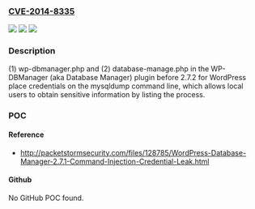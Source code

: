 ### [CVE-2014-8335](https://cve.mitre.org/cgi-bin/cvename.cgi?name=CVE-2014-8335)
![](https://img.shields.io/static/v1?label=Product&message=n%2Fa&color=blue)
![](https://img.shields.io/static/v1?label=Version&message=n%2Fa&color=blue)
![](https://img.shields.io/static/v1?label=Vulnerability&message=n%2Fa&color=brighgreen)

### Description

(1) wp-dbmanager.php and (2) database-manage.php in the WP-DBManager (aka Database Manager) plugin before 2.7.2 for WordPress place credentials on the mysqldump command line, which allows local users to obtain sensitive information by listing the process.

### POC

#### Reference
- http://packetstormsecurity.com/files/128785/WordPress-Database-Manager-2.7.1-Command-Injection-Credential-Leak.html

#### Github
No GitHub POC found.

